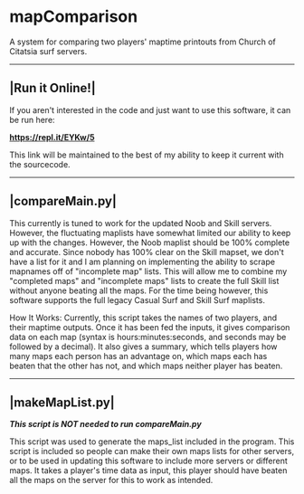 # mapComparison

A system for comparing two players' maptime printouts from Church of Citatsia surf servers.

----------------
|Run it Online!|
----------------

If you aren't interested in the code and just want to use this software, it can be run here:

<b> https://repl.it/EYKw/5 </b>

This link will be maintained to the best of my ability to keep it current with the sourcecode.

----------------
|compareMain.py|
----------------

This currently is tuned to work for the updated Noob and Skill servers. However, the fluctuating maplists have somewhat limited our ability to keep up with the changes. However, the Noob maplist should be 100% complete and accurate. Since nobody has 100% clear on the Skill mapset, we don't have a list for it and I am planning on implementing the ability to scrape mapnames off of "incomplete map" lists. This will allow me to combine my "completed maps" and "incomplete maps" lists to create the full Skill list without anyone beating all the maps. For the time being however, this software supports the full legacy Casual Surf and Skill Surf maplists.

How It Works:
Currently, this script takes the names of two players, and their maptime outputs. 
Once it has been fed the inputs, it gives comparison data on each map (syntax is hours:minutes:seconds, and seconds may be followed by a decimal).
It also gives a summary, which tells players how many maps each person has an advantage on, which maps each has beaten that the other has not, and which maps neither player has beaten.


----------------
|makeMapList.py|
----------------

<b>*This script is NOT needed to run compareMain.py*</b>

This script was used to generate the maps_list included in the program. This script is included so people can make their own maps lists for other servers, or to be used in updating this software to include more servers or different maps.
It takes a player's time data as input, this player should have beaten all the maps on the server for this to work as intended.
